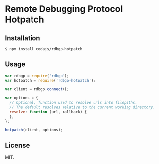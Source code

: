 # Remote Debugging Protocol Hotpatch

## Installation

```console
$ npm install codajs/rdbgp-hotpatch
```

## Usage

```javascript
var rdbgp = require('rdbgp');
var hotpatch = require('rdbgp-hotpatch');

var client = rdbgp.connect();

var options = {
  // Optional, function used to resolve urls into filepaths.
  // The default resolves relative to the current working directory.
  resolve: function (url, callback) {
  }, 
};

hotpatch(client, options);
```

## License

MIT.

